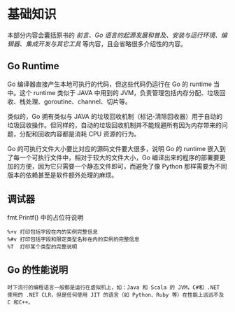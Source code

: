 # 基础知识

本部分内容会囊括原书的 *前言、Go 语言的起源发展和普及、安装与运行环境、编辑器、集成开发与其它工具* 等内容，且会省略很多介绍性的内容。

## Go Runtime

Go 编译器直接产生本地可执行的代码，但这些代码仍运行在 Go 的 runtime 当中。这个 runtime 类似于 JAVA 中用到的 JVM，负责管理包括内存分配、垃圾回收、栈处理、goroutine、channel、切片等。

类似的，Go 拥有类似与 JAVA 的垃圾回收机制（标记-清除回收器）用于自动的垃圾回收操作。但同样的，自动的垃圾回收机制并不能规避所有因为内存带来的问题，分配和回收内容都是消耗 CPU 资源的行为。

Go 的可执行文件大小要比对应的源码文件要大很多，说明 Go 的 runtime 嵌入到了每一个可执行文件中，相对于较大的文件大小，Go 编译出来的程序的部署要更加的方便，因为它只需要一个静态文件即可，而避免了像 Python 那样需要为不同版本的依赖甚至是软件额外处理的麻烦。

## 调试器

fmt.Printf() 中的占位符说明

    %+v 打印包括字段在内的实例完整信息
    %#v 打印包括字段和限定类型名称在内的实例的完整信息
    %T  打印某个类型的完整说明

## Go 的性能说明

    时下流行的编程语言一般都是运行在虚拟机上，如：Java 和 Scala 的 JVM，C#和 .NET 使用的 .NET CLR，但是任何使用 JIT 的语言（如 Python、Ruby 等）在性能上远远不及 C 和C++。